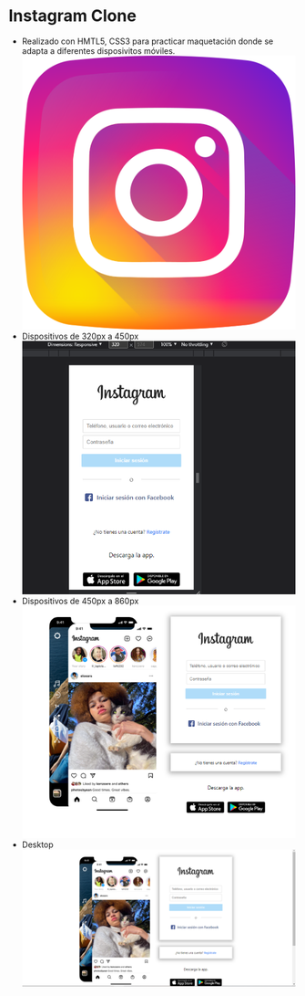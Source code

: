 # Instagram Clone
-  Realizado con HMTL5, CSS3 para practicar maquetación donde se adapta a diferentes disposivitos móviles.
![](./img/instagram.png)
- Dispositivos de 320px a 450px
![](./img/responsive1.PNG)
- Dispositivos de 450px a 860px
![](./img/responsive2.PNG)
- Desktop
![](./img/responsive3.PNG)
